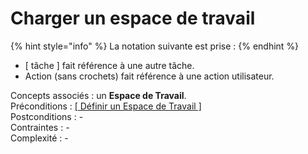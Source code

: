 # Charger un espace de travail

{% hint style="info" %}
La notation suivante est prise :
{% endhint %}

* \[ tâche \] fait référence à une autre tâche.
* Action \(sans crochets\) fait référence à une action utilisateur.

Concepts associés : un **Espace de Travail**.  
Préconditions : [\[ Définir un Espace de Travail \]](definir-un-espace-de-travail.md)  
Postconditions : -  
Contraintes : -  
Complexité : -

